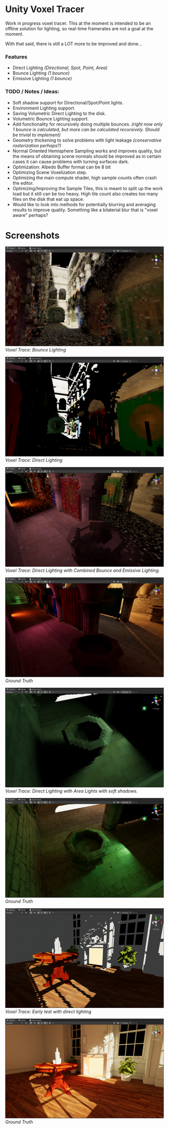 # Unity Voxel Tracer

Work in progress voxel tracer. This at the moment is intended to be an offline solution for lighting, so real-time framerates are not a goal at the moment. 

With that said, there is still a LOT more to be improved and done...

### Features
- Direct Lighting *(Directional, Spot, Point, Area)*
- Bounce Lighting *(1 bounce)*
- Emissive Lighting *(1 bounce)*

### TODO / Notes / Ideas:
- Soft shadow support for Directional/Spot/Point lights.
- Environment Lighting support.
- Saving Volumetric Direct Lighting to the disk.
- Volumetric Bounce Lighting support.
- Add functionality for recursively doing multiple bounces. *(right now only 1 bounce is calculated, but more can be calculated recursively. Should be trivial to implement)*
- Geometry thickening to solve problems with light leakage *(conservative rasterization perhaps?)*
- Normal Oriented Hemisphere Sampling works and improves quality, but the means of obtaining scene normals should be improved as in certain cases it can cause problems with turning surfaces dark.
- Optimization: Albedo Buffer format can be 8 bit
- Optimizing Scene Voxelization step.
- Optimizing the main compute shader, high sample counts often crash the editor.
- Optimizing/Improving the Sample Tiles, this is meant to split up the work load but it still can be too heavy. High tile count also creates too many files on the disk that eat up space.
- Would like to look into methods for potentially blurring and averaging results to improve quality. Something like a bilaterial blur that is "voxel aware" perhaps?

# Screenshots

![7](GithubContent/7.png)
*Voxel Trace: Bounce Lighting*

![8](GithubContent/8.png)
*Voxel Trace: Direct Lighting*

![8](GithubContent/4.png)
*Voxel Trace: Direct Lighting with Combined Bounce and Emissive Lighting.*

![8](GithubContent/3.png)
*Ground Truth*

![8](GithubContent/5.png)
*Voxel Trace: Direct Lighting with Area Lights with soft shadows.*

![8](GithubContent/6.png)
*Ground Truth*

![2](GithubContent/2.png)
*Voxel Trace: Early test with direct lighting*

![1](GithubContent/1.png)
*Ground Truth*